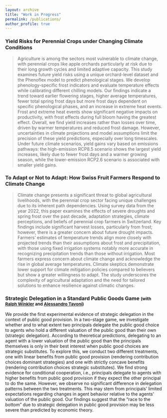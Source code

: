 ```yaml
---
layout: archive
title: "Work in Progress"
permalink: /publications/
author_profile: true
---
```



<div class="project-cards">

  <div class="project-card">
    <h3>Yield Risks for Perennial Crops under Changing Climate Conditions</h3>
    <blockquote>
      <p>
        Agriculture is among the sectors most vulnerable to climate change, with perennial crops like apple orchards particularly at risk due to their long growth cycles and limited adaptive capacity. This study examines future yield risks using a unique orchard-level dataset and the Phenoflex model to predict phenological stages. We develop phenology-specific frost indicators and evaluate temperature effects while calibrating different chilling models. Our findings indicate a trend toward earlier flowering stages, higher average temperatures, fewer total spring frost days but more frost days dependent on specific phenological phases, and an increase in extreme heat events. Frost and extreme heat events show significant negative impacts on productivity, with frost effects during full bloom having the greatest effect. Overall, we find yield increases rather than losses over time, driven by warmer temperatures and reduced frost damage. However, uncertainties in climate projections and model assumptions limit the precision of these yield predictions, especially over long timescales. Under future climate scenarios, yield gains vary based on emissions pathways: the high-emission RCP8.5 scenario shows the largest yield increases, likely due to fewer frost days and a warmer growing season, while the lower-emission RCP2.6 scenario is associated with smaller yield gains.
      </p>
    </blockquote>
  </div>

  <div class="project-card">
    <h3>To Adapt or Not to Adapt: How Swiss Fruit Farmers Respond to Climate Change</h3>
    <blockquote>
        Climate change presents a significant threat to global agricultural livelihoods, with the perennial crop sector
facing unique challenges due to its inherent path dependencies. Using survey data from the year 2022, this
paper examines the effects of severe droughts and spring frost over the past decade, adaptation strategies,
climate perceptions, and beliefs of perennial crop farmers in Switzerland. Key findings include significant
harvest losses, particularly from frost; however, there is a greater concern about future drought impacts.
Farmers’ estimates of temperature trends align more closely with projected trends than their assumptions
about frost and precipitation, with those using fixed irrigation systems notably more accurate in recognizing
precipitation trends than those without irrigation. Most farmers express concern about climate change
and acknowledge the rise in global average temperatures. Climate skeptics demonstrate lower support for
climate mitigation policies compared to believers but show a greater willingness to adapt. The study underscores
the complexity of agricultural adaptation and the need for tailored solutions to enhance resilience
against climatic changes.
    </blockquote>
  </div>

  <div class="project-card">
    <h3>Strategic Delegation in a Standard Public Goods Game <small>(with <a href="http://www.ralph-winkler.de">Ralph Winkler</a> and <a href="https://www.unibo.it/sitoweb/alessandro.tavoni2/en">Alessandro Tavoni</a>)</small></h3>
      <p>
       We provide the first experimental evidence of strategic delegation in the context of public good provision.
In a two-stage game, we investigate whether and to what extent two principals delegate the public good
choice to agents who hold a different valuation of the public good than their own (strategic delegation).
According to theoretical predictions, delegating to an agent with a lower valuation of the public good than
the principals themselves is only in their best interest when public good choices are strategic substitutes.
To explore this, we conduct two different treatments, one with linear benefits from public good provision
(rendering contribution choices dominant strategies) and one with strictly concave benefits (rendering contribution
choices strategic substitutes). We find strong evidence for conditional cooperation, i.e., principals
delegate to agents with higher benefits from public good provision if they expect the other principal to
do the same. However, we observe no significant difference in delegation patterns between the two treatments.
This may stem from principals’ limited expectations regarding changes in agent behavior relative to
the agents’ valuation of the public good. Our findings suggest that the “race to the bottom” due to strategic
delegation in public good provision may be less severe than predicted by economic theory.
      </p>
  </div>

</div>


